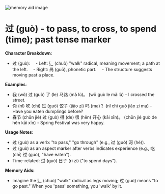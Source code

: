 ![memory aid image](../images_optimized/过.webp)

# **过 (guò) - to pass, to cross, to spend (time); past tense marker**

**Character Breakdown**:  
- 过 (guò):
 - Left: 辶 (chuò) "walk" radical, meaning movement; a path at the left.
 - Right: 咼 (guō), phonetic part.
 - The structure suggests moving past a place.

**Examples**:  
- 我 (wǒ) 过 (guò) 了 (le) 马路 (mǎ lù)。 (wǒ guò le mǎ lù) - I crossed the street.  
- 你 (nǐ) 吃 (chī) 过 (guò) 饺子 (jiǎo zi) 吗 (ma)？ (nǐ chī guò jiǎo zi ma) - Have you eaten dumplings before?  
- 春节 (chūn jié) 过 (guò) 得 (de) 很 (hěn) 开心 (kāi xīn)。 (chūn jié guò de hěn kāi xīn) - Spring Festival was very happy.

**Usage Notes**:  
- 过 (guò) as a verb: "to pass," "go through" (e.g., 过 (guò) 河 (hé)).  
- 过 (guò) as an aspect marker after verbs indicates experience (e.g., 吃 (chī) 过 (guò), "have eaten").  
- Time-related: 过 (guò) 日子 (rì zi) ("to spend days").

**Memory Aids**:  
- Imagine the 辶 (chuò) "walk" radical as legs moving; 过 (guò) means "to go past." When you 'pass' something, you 'walk' by it.
